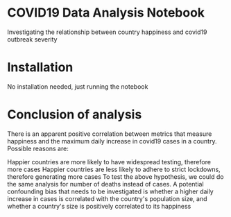 # COVID19 Data Analysis Notebook
Investigating the relationship between country happiness and covid19 outbreak severity
# Installation
No installation needed, just running the notebook

# Conclusion of analysis

There is an apparent positive correlation between metrics that measure happiness and the maximum daily increase in covid19 cases in a country. Possible reasons are:

Happier countries are more likely to have widespread testing, therefore more cases
Happier countries are less likely to adhere to strict lockdowns, therefore generating more cases To test the above hypothesis, we could do the same analysis for number of deaths instead of cases.
A potential confounding bias that needs to be investigated is whether a higher daily increase in cases is correlated with the country's population size, and whether a country's size is positively correlated to its happiness
